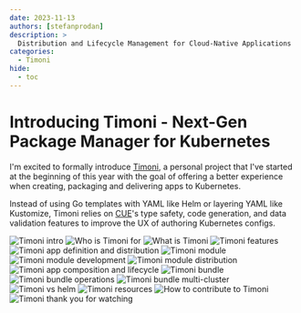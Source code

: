 ```yaml
---
date: 2023-11-13
authors: [stefanprodan]
description: >
  Distribution and Lifecycle Management for Cloud-Native Applications
categories:
  - Timoni
hide:
  - toc
---
```


# Introducing Timoni - Next-Gen Package Manager for Kubernetes

I'm excited to formally introduce [Timoni](https://github.com/stefanprodan/timoni),
a personal project that I've started at the beginning of this year with the goal of
offering a better experience when creating, packaging and
delivering apps to Kubernetes.

Instead of using Go templates with YAML like Helm or layering YAML
like Kustomize, Timoni relies on [CUE](https://cuelang.org/)'s
type safety, code generation, and data validation features to
improve the UX of authoring Kubernetes configs.

<!-- more -->

![Timoni intro](presentations/2023-timoni/timoni-1.png)
![Who is Timoni for](presentations/2023-timoni/timoni-2.png)
![What is Timoni](presentations/2023-timoni/timoni-3.png)
![Timoni features](presentations/2023-timoni/timoni-4.png)
![Timoni app definition and distribution](presentations/2023-timoni/timoni-5.png)
![Timoni module](presentations/2023-timoni/timoni-6.png)
![Timoni module development](presentations/2023-timoni/timoni-7.png)
![Timoni module distribution](presentations/2023-timoni/timoni-8.png)
![Timoni app composition and lifecycle](presentations/2023-timoni/timoni-9.png)
![Timoni bundle](presentations/2023-timoni/timoni-10.png)
![Timoni bundle operations](presentations/2023-timoni/timoni-11.png)
![Timoni bundle multi-cluster](presentations/2023-timoni/timoni-12.png)
![Timoni vs helm](presentations/2023-timoni/timoni-13.png)
![Timoni resources](presentations/2023-timoni/timoni-14.png)
![How to contribute to Timoni](presentations/2023-timoni/timoni-15.png)
![Timoni thank you for watching](presentations/2023-timoni/timoni-16.png)

